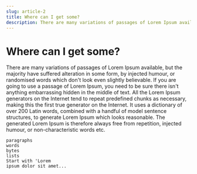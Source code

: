 ```yaml
---
slug: article-2
title: Where can I get some?
description: There are many variations of passages of Lorem Ipsum available, but the majority have suffered alteration in some form.
---
```


# Where can I get some?

There are many variations of passages of Lorem Ipsum available, but the majority have suffered alteration in some form, by injected humour, or randomised words which don't look even slightly believable. If you are going to use a passage of Lorem Ipsum, you need to be sure there isn't anything embarrassing hidden in the middle of text. All the Lorem Ipsum generators on the Internet tend to repeat predefined chunks as necessary, making this the first true generator on the Internet. It uses a dictionary of over 200 Latin words, combined with a handful of model sentence structures, to generate Lorem Ipsum which looks reasonable. The generated Lorem Ipsum is therefore always free from repetition, injected humour, or non-characteristic words etc.

	paragraphs
	words
	bytes
	lists
	Start with 'Lorem
	ipsum dolor sit amet...

